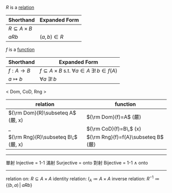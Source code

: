 
$R$ is a <u>relation</u>

| Shorthand              | Expanded Form  |
| ---------------------- | -------------- |
| $R\subseteq A\times B$ |                | 
| $aRb$                  | $(a,\,b)\in R$ |

$f$ is a <u>function</u>

| Shorthand  | Expanded Form                                                        |
| ---------- | -------------------------------------------------------------------- |
| $f:A\to B$ | $f\subseteq A\times B$  s.t. $\forall a\in A$ $\exists!\,b\in f(A)$ |
| $a \mapsto b$ | $\forall a$ $\exists!\,b$                                                                         |

< Dom, CoD, Rng >

| relation                  | function         |
| ------------------------- | ---------------- |
| ${\rm Dom}(R)\subseteq A$  (嚴, x) | ${\rm Dom}(f)=A$ (嚴) 
| _                          | ${\rm CoD}(f)=B\,$ (x)|
| ${\rm Rng}(R)\subseteq B\;$ (嚴, x) | ${\rm Rng}(f)=f(A)\subseteq B$ (嚴)                |

---

單射 Injective  = 1-1
滿射 Surjective = onto
對射 Bijective  = 1-1  $\land$  onto

---

relation on:          $R\subseteq A\times A$
identity relation:    $I_A\coloneqq A\times A$
inverse relation:     $R^{-1}\coloneqq \{(b,\,a)\,|\;aRb\}$

